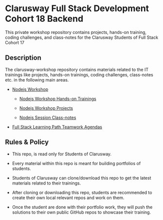 # Clarusway Full Stack Development Cohort 18 Backend

This private workshop repository contains projects, hands-on training, coding challenges, and class-notes for the Clarusway Students of Full Stack Cohort 17

## Description

The clarusway-workshop repository contains materials related to the IT trainings like projects, hands-on trainings, coding challenges, class-notes etc. in the following main areas.

- [Nodejs Workshop](./nodejs/README.md)

  - [Nodejs Workshop Hands-on Trainings](./nodejs/hands-on/README.md)

  - [Nodejs Workshop Projects](./nodejs/projects/README.md)

  - [Nodejs Session Class-notes](./nodejs/class-notes/README.md)

- [Full Stack Learning Path Teamwork Agendas](./teamwork-agendas/README.md)


## Rules & Policy

- This repo, is read only for Students of Clarusway.

- Every material within this repo is meant for building portfolios of students.

- Students of Clarusway can clone/download this repo to get the latest materials related to their trainings.

- After cloning or downloading this repo, students are recommended to create their own local relevant repos and work on them.

- Once the student are done with their portfolio work, they will push the solutions to their own public GitHub repos to showcase their training.
